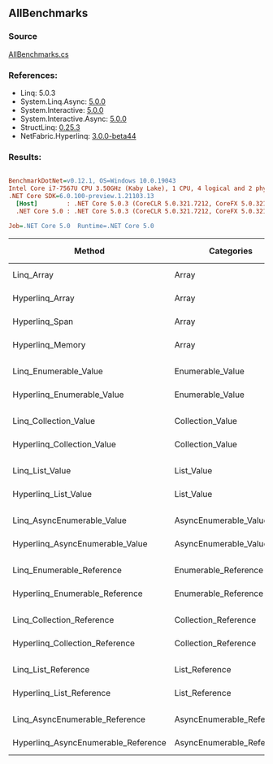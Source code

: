 ﻿## AllBenchmarks

### Source
[AllBenchmarks.cs](../NetFabric.Hyperlinq.Benchmarks/Benchmarks/AllBenchmarks.cs)

### References:
- Linq: 5.0.3
- System.Linq.Async: [5.0.0](https://www.nuget.org/packages/System.Linq.Async/5.0.0)
- System.Interactive: [5.0.0](https://www.nuget.org/packages/System.Interactive/5.0.0)
- System.Interactive.Async: [5.0.0](https://www.nuget.org/packages/System.Interactive.Async/5.0.0)
- StructLinq: [0.25.3](https://www.nuget.org/packages/StructLinq/0.25.3)
- NetFabric.Hyperlinq: [3.0.0-beta44](https://www.nuget.org/packages/NetFabric.Hyperlinq/3.0.0-beta44)

### Results:
``` ini

BenchmarkDotNet=v0.12.1, OS=Windows 10.0.19043
Intel Core i7-7567U CPU 3.50GHz (Kaby Lake), 1 CPU, 4 logical and 2 physical cores
.NET Core SDK=6.0.100-preview.1.21103.13
  [Host]        : .NET Core 5.0.3 (CoreCLR 5.0.321.7212, CoreFX 5.0.321.7212), X64 RyuJIT
  .NET Core 5.0 : .NET Core 5.0.3 (CoreCLR 5.0.321.7212, CoreFX 5.0.321.7212), X64 RyuJIT

Job=.NET Core 5.0  Runtime=.NET Core 5.0  

```
|                              Method |                Categories | Count |       Mean |    Error |   StdDev | Ratio | RatioSD |  Gen 0 | Gen 1 | Gen 2 | Allocated |
|------------------------------------ |-------------------------- |------ |-----------:|---------:|---------:|------:|--------:|-------:|------:|------:|----------:|
|                          Linq_Array |                     Array |   100 |   589.3 ns |  3.31 ns |  2.77 ns |  1.00 |    0.00 | 0.0153 |     - |     - |      32 B |
|                     Hyperlinq_Array |                     Array |   100 |   168.2 ns |  0.79 ns |  0.70 ns |  0.29 |    0.00 |      - |     - |     - |         - |
|                      Hyperlinq_Span |                     Array |   100 |   193.6 ns |  2.02 ns |  1.89 ns |  0.33 |    0.00 |      - |     - |     - |         - |
|                    Hyperlinq_Memory |                     Array |   100 |   193.2 ns |  0.87 ns |  0.77 ns |  0.33 |    0.00 |      - |     - |     - |         - |
|                                     |                           |       |            |          |          |       |         |        |       |       |           |
|               Linq_Enumerable_Value |          Enumerable_Value |   100 |   736.0 ns |  3.55 ns |  3.32 ns |  1.00 |    0.00 | 0.0153 |     - |     - |      32 B |
|          Hyperlinq_Enumerable_Value |          Enumerable_Value |   100 |   793.4 ns |  7.20 ns |  6.38 ns |  1.08 |    0.01 | 0.0153 |     - |     - |      32 B |
|                                     |                           |       |            |          |          |       |         |        |       |       |           |
|               Linq_Collection_Value |          Collection_Value |   100 |   737.2 ns |  5.39 ns |  4.50 ns |  1.00 |    0.00 | 0.0153 |     - |     - |      32 B |
|          Hyperlinq_Collection_Value |          Collection_Value |   100 |   786.3 ns |  2.75 ns |  2.44 ns |  1.07 |    0.01 | 0.0153 |     - |     - |      32 B |
|                                     |                           |       |            |          |          |       |         |        |       |       |           |
|                     Linq_List_Value |                List_Value |   100 |   781.1 ns |  2.92 ns |  2.73 ns |  1.00 |    0.00 | 0.0153 |     - |     - |      32 B |
|                Hyperlinq_List_Value |                List_Value |   100 |   890.7 ns |  5.32 ns |  4.44 ns |  1.14 |    0.01 |      - |     - |     - |         - |
|                                     |                           |       |            |          |          |       |         |        |       |       |           |
|          Linq_AsyncEnumerable_Value |     AsyncEnumerable_Value |   100 | 2,168.2 ns | 11.48 ns | 10.74 ns |  1.00 |    0.00 | 0.0191 |     - |     - |      40 B |
|     Hyperlinq_AsyncEnumerable_Value |     AsyncEnumerable_Value |   100 |   362.6 ns |  0.87 ns |  0.68 ns |  0.17 |    0.00 | 0.0191 |     - |     - |      40 B |
|                                     |                           |       |            |          |          |       |         |        |       |       |           |
|           Linq_Enumerable_Reference |      Enumerable_Reference |   100 |   514.8 ns |  3.29 ns |  2.57 ns |  1.00 |    0.00 | 0.0153 |     - |     - |      32 B |
|      Hyperlinq_Enumerable_Reference |      Enumerable_Reference |   100 |   542.0 ns |  1.90 ns |  1.59 ns |  1.05 |    0.01 | 0.0153 |     - |     - |      32 B |
|                                     |                           |       |            |          |          |       |         |        |       |       |           |
|           Linq_Collection_Reference |      Collection_Reference |   100 |   520.0 ns |  7.71 ns |  8.57 ns |  1.00 |    0.00 | 0.0153 |     - |     - |      32 B |
|      Hyperlinq_Collection_Reference |      Collection_Reference |   100 |   592.7 ns |  1.62 ns |  1.43 ns |  1.13 |    0.02 | 0.0153 |     - |     - |      32 B |
|                                     |                           |       |            |          |          |       |         |        |       |       |           |
|                 Linq_List_Reference |            List_Reference |   100 |   516.3 ns |  3.48 ns |  2.72 ns |  1.00 |    0.00 | 0.0153 |     - |     - |      32 B |
|            Hyperlinq_List_Reference |            List_Reference |   100 |   914.3 ns | 14.22 ns | 11.10 ns |  1.77 |    0.02 |      - |     - |     - |         - |
|                                     |                           |       |            |          |          |       |         |        |       |       |           |
|      Linq_AsyncEnumerable_Reference | AsyncEnumerable_Reference |   100 | 2,083.7 ns |  9.48 ns |  7.92 ns |  1.00 |    0.00 | 0.0191 |     - |     - |      40 B |
| Hyperlinq_AsyncEnumerable_Reference | AsyncEnumerable_Reference |   100 |   346.3 ns |  1.04 ns |  0.82 ns |  0.17 |    0.00 | 0.0191 |     - |     - |      40 B |
